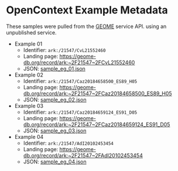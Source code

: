 # OpenContext Example Metadata

These samples were pulled from the [GEOME](https://api.geome-db.org/apidocs/) service API. 
using an unpublished service.

* Example 01
  * Identifier: `ark:/21547/CvL21552460`
  * Landing page: https://geome-db.org/record/ark:~2F21547~2FCvL21552460
  * JSON: [sample_eg_01.json](sample_eg_01.json)
* Example 02
  * Identifier: `ark:/21547/Caz20184658500_ES89_H05`
  * Landing page: https://geome-db.org/record/ark:~2F21547~2FCaz20184658500_ES89_H05
  * JSON: [sample_eg_02.json](sample_eg_02.json)  
* Example 03
  * Identifier: `ark:/21547/Caz20184659124_ES91_D05`
  * Landing page: https://geome-db.org/record/ark:~2F21547~2FCaz20184659124_ES91_D05
  * JSON: [sample_eg_03.json](sample_eg_03.json)
* Example 04
  * Identifier: `ark:/21547/AdI20102453454`
  * Landing page: https://geome-db.org/record/ark:~2F21547~2FAdI20102453454
  * JSON: [sample_eg_04.json](sample_eg_04.json)  


